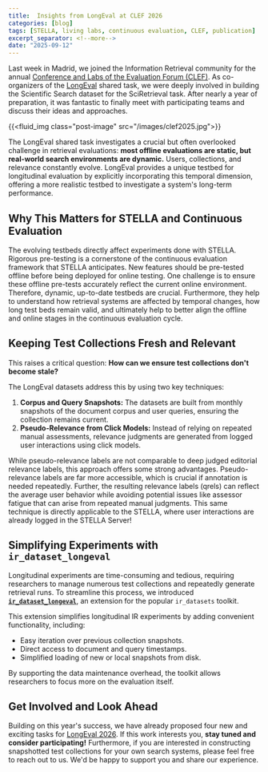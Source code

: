 ```yaml
---
title:  Insights from LongEval at CLEF 2026
categories: [blog]
tags: [STELLA, living labs, continuous evaluation, CLEF, publication]
excerpt_separator: <!--more-->
date: "2025-09-12"
---
```


Last week in Madrid, we joined the Information Retrieval community for the annual [Conference and Labs of the Evaluation Forum (CLEF)](https://clef2025.clef-initiative.eu/). As co-organizers of the [LongEval](https://clef-longeval.github.io/) shared task, we were deeply involved in building the Scientific Search dataset for the SciRetrieval task. After nearly a year of preparation, it was fantastic to finally meet with participating teams and discuss their ideas and approaches.

<!--more-->
{{<fluid_img class="post-image" src="/images/clef2025.jpg">}}

The LongEval shared task investigates a crucial but often overlooked challenge in retrieval evaluations: **most offline evaluations are static, but real-world search environments are dynamic.** Users, collections, and relevance constantly evolve. LongEval provides a unique testbed for longitudinal evaluation by explicitly incorporating this temporal dimension, offering a more realistic testbed to investigate a system's long-term performance.

## Why This Matters for STELLA and Continuous Evaluation
The evolving testbeds directly affect experiments done with STELLA. Rigorous pre-testing is a cornerstone of the continuous evaluation framework that STELLA anticipates. New features should be pre-tested offline before being deployed for online testing. One challenge is to ensure these offline pre-tests accurately reflect the current online environment. Therefore, dynamic, up-to-date testbeds are crucial. Furthermore, they help to understand how retrieval systems are affected by temporal changes, how long test beds remain valid, and ultimately help to better align the offline and online stages in the continuous evaluation cycle. 

## Keeping Test Collections Fresh and Relevant
This raises a critical question: **How can we ensure test collections don't become stale?**

The LongEval datasets address this by using two key techniques:
1. **Corpus and Query Snapshots:** The datasets are built from monthly snapshots of the document corpus and user queries, ensuring the collection remains current.
2. **Pseudo-Relevance from Click Models:** Instead of relying on repeated manual assessments, relevance judgments are generated from logged user interactions using click models.

While pseudo-relevance labels are not comparable to deep judged editorial relevance labels, this approach offers some strong advantages. Pseudo-relevance labels are far more accessible, which is crucial if annotation is needed repeatedly. Further, the resulting relevance labels (qrels) can reflect the average user behavior while avoiding potential issues like assessor fatigue that can arise from repeated manual judgments. 
This same technique is directly applicable to the STELLA, where user interactions are already logged in the STELLA Server!

## Simplifying Experiments with `ir_dataset_longeval`
Longitudinal experiments are time-consuming and tedious, requiring researchers to manage numerous test collections and repeatedly generate retrieval runs. To streamline this process, we introduced **[`ir_dataset_longeval`](https://github.com/clef-longeval/ir-datasets-longeval)**, an extension for the popular `ir_datasets` toolkit.

This extension simplifies longitudinal IR experiments by adding convenient functionality, including:
- Easy iteration over previous collection snapshots.
- Direct access to document and query timestamps.
- Simplified loading of new or local snapshots from disk.

By supporting the data maintenance overhead, the toolkit allows researchers to focus more on the evaluation itself.

## Get Involved and Look Ahead
Building on this year's success, we have already proposed four new and exciting tasks for [LongEval 2026](https://clef-longeval.github.io/). If this work interests you, **stay tuned and consider participating!**
Furthermore, if you are interested in constructing snapshotted test collections for your own search systems, please feel free to reach out to us. We'd be happy to support you and share our experience.
